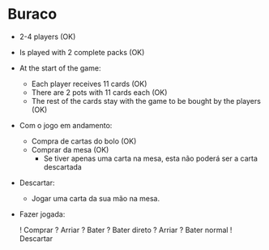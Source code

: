 Buraco
======

* 2-4 players (OK)

* Is played with 2 complete packs (OK)

* At the start of the game:
    * Each player receives 11 cards (OK)
    * There are 2 pots with 11 cards each (OK)
    * The rest of the cards stay with the game to be bought by the players (OK)

* Com o jogo em andamento:
    * Compra de cartas do bolo (OK)
    * Comprar da mesa (OK)
        * Se tiver apenas uma carta na mesa, esta não poderá ser a carta descartada

* Descartar:
    * Jogar uma carta da sua mão na mesa.

* Fazer jogada:

  ! Comprar
  ? Arriar
    ? Bater
      ? Bater direto
        ? Arriar
      ? Bater normal
  ! Descartar

